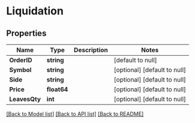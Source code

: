 # Liquidation

## Properties
Name | Type | Description | Notes
------------ | ------------- | ------------- | -------------
**OrderID** | **string** |  | [default to null]
**Symbol** | **string** |  | [optional] [default to null]
**Side** | **string** |  | [optional] [default to null]
**Price** | **float64** |  | [optional] [default to null]
**LeavesQty** | **int** |  | [optional] [default to null]

[[Back to Model list]](../README.md#documentation-for-models) [[Back to API list]](../README.md#documentation-for-api-endpoints) [[Back to README]](../README.md)


